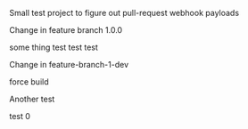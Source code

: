 Small test project to figure out pull-request webhook payloads

Change in feature branch 1.0.0

some thing 
test test test

Change in feature-branch-1-dev

force build

Another test

test 0
